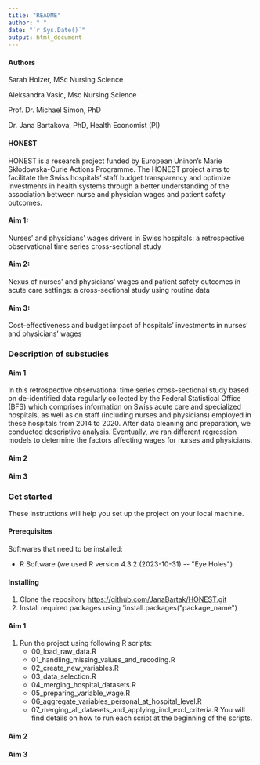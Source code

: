 ```yaml
---
title: "README"
author: " "
date: "`r Sys.Date()`"
output: html_document
---
```


#### Authors
Sarah Holzer, MSc Nursing Science

Aleksandra Vasic, Msc Nursing Science

Prof. Dr. Michael Simon, PhD

Dr. Jana Bartakova, PhD, Health Economist (PI)

#### HONEST
HONEST is a research project funded by European Uninon’s Marie Skłodowska-Curie Actions Programme. The HONEST project aims to facilitate the Swiss hospitals’ staff budget transparency and optimize investments in health systems through a better understanding of the association between nurse and physician wages and patient safety outcomes.

#### Aim 1: 

Nurses’ and physicians’ wages drivers in Swiss hospitals: a retrospective observational time series cross-sectional study

#### Aim 2: 

Nexus of nurses' and physicians' wages and patient safety outcomes in acute care settings: a cross-sectional study using routine data

#### Aim 3: 

Cost-effectiveness and budget impact of hospitals’ investments in nurses’ and physicians’ wages


### Description of substudies

#### Aim 1 
In this retrospective observational time series cross-sectional study based on de-identified data regularly collected by the Federal Statistical Office (BFS) which comprises information on Swiss acute care and specialized hospitals, as well as on staff (including nurses and physicians) employed in these hospitals from 2014 to 2020. After data cleaning and preparation, we conducted descriptive analysis. Eventually, we ran different regression models to determine the factors affecting wages for nurses and physicians.

#### Aim 2

#### Aim 3


### Get started
These instructions will help you set up the project on your local machine.

#### Prerequisites
Softwares that need to be installed:
- R Software (we used R version 4.3.2 (2023-10-31) -- "Eye Holes")

#### Installing
1. Clone the repository https://github.com/JanaBartak/HONEST.git
2. Install required packages using 'install.packages("package_name")

#### Aim 1
1. Run the project using following R scripts:
	- 00_load_raw_data.R
	- 01_handling_missing_values_and_recoding.R
	- 02_create_new_variables.R
	- 03_data_selection.R
	- 04_merging_hospital_datasets.R
	- 05_preparing_variable_wage.R
	- 06_aggregate_variables_personal_at_hospital_level.R
	- 07_merging_all_datasets_and_applying_incl_excl_criteria.R
You will find details on how to run each script at the beginning of the scripts. 

#### Aim 2

#### Aim 3



